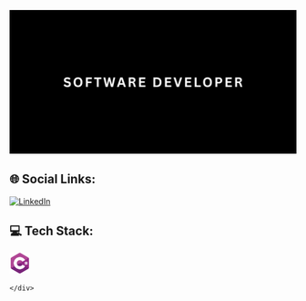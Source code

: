 <p align="center">
  <img alt="Header" src="./header.png" />
</p>

## 🌐 Social Links:
[![LinkedIn](https://img.shields.io/badge/LinkedIn-%230077B5.svg?logo=linkedin&logoColor=white)](https://www.linkedin.com/in/leonel-pobre-053b32203/) 

## 💻 Tech Stack:
<div class="container">
  <div class="row">
    <div class="col-4 d-flex align-items-center gap-2">
      <img alt="C#" src="./c-sharp.png" width="36" height="36" />
     
    </div>
  </div>
</div>


 

